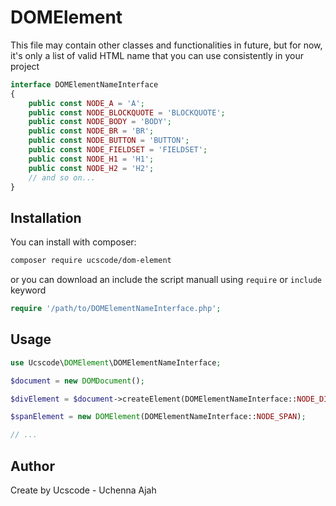 # DOMElement

This file may contain other classes and functionalities in future, but for now, it's only a list of valid HTML name that you can use consistently in your project

```php
interface DOMElementNameInterface
{
    public const NODE_A = 'A';
    public const NODE_BLOCKQUOTE = 'BLOCKQUOTE';
    public const NODE_BODY = 'BODY';
    public const NODE_BR = 'BR';
    public const NODE_BUTTON = 'BUTTON';
    public const NODE_FIELDSET = 'FIELDSET';
    public const NODE_H1 = 'H1';
    public const NODE_H2 = 'H2';
    // and so on...
}
```

## Installation

You can install with composer:

```bash
composer require ucscode/dom-element
```

or you can download an include the script manuall using `require` or `include` keyword

```php
require '/path/to/DOMElementNameInterface.php';
```

## Usage

```php
use Ucscode\DOMElement\DOMElementNameInterface;

$document = new DOMDocument();

$divElement = $document->createElement(DOMElementNameInterface::NODE_DIV);

$spanElement = new DOMElement(DOMElementNameInterface::NODE_SPAN);

// ...
```

## Author

Create by Ucscode - Uchenna Ajah